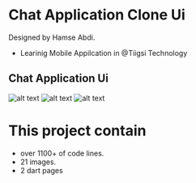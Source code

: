 # Chat Application Clone Ui

Designed by Hamse Abdi.
- Learinig Mobile Appilcation in @Tiigsi Technology

## Chat Application Ui
![alt text](https://github.com/HamseAbdi03/Chat-Application-Ui/blob/main/preview/pre1.jpg) 
![alt text](https://github.com/HamseAbdi03/Chat-Application-Ui/blob/main/preview/pre2.jpg)
![alt text](https://github.com/HamseAbdi03/Chat-Application-Ui/blob/main/preview/pre3.jpg)

# This project contain 
- over 1100+ of code lines.
- 21 images.
- 2 dart pages
